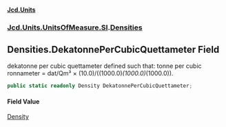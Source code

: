 #### [Jcd.Units](index 'index')
### [Jcd.Units.UnitsOfMeasure.SI](Jcd.Units.UnitsOfMeasure.SI 'Jcd.Units.UnitsOfMeasure.SI').[Densities](Densities 'Jcd.Units.UnitsOfMeasure.SI.Densities')

## Densities.DekatonnePerCubicQuettameter Field

dekatonne per cubic quettameter defined such that: tonne per cubic ronnameter = dat/Qm³ ×
(10.0)/((1000.0)*(1000.0)*(1000.0)).

```csharp
public static readonly Density DekatonnePerCubicQuettameter;
```

#### Field Value
[Density](Density 'Jcd.Units.UnitTypes.Density')